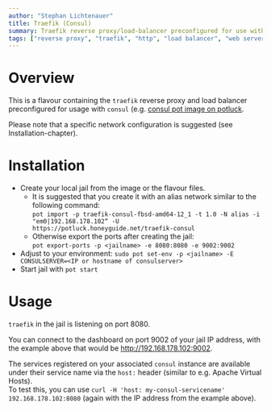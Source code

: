 ```yaml
---
author: "Stephan Lichtenauer"
title: Traefik (Consul)
summary: Traefik reverse proxy/load-balancer preconfigured for use with consul.
tags: ["reverse proxy", "traefik", "http", "load balancer", "web server", "consul"]
---
```


# Overview

This is a flavour containing the ```traefik``` reverse proxy and load balancer preconfigured for usage with ```consul``` (e.g. [consul pot image on potluck](https://potluck.honeyguide.net/blog/consul/).

Please note that a specific network configuration is suggested (see Installation-chapter).

# Installation

* Create your local jail from the image or the flavour files.    
  * It is suggested that you create it with an alias network similar to the following command:    
```pot import -p traefik-consul-fbsd-amd64-12_1 -t 1.0 -N alias -i "em0|192.168.178.102“ -U https://potluck.honeyguide.net/traefik-consul```
  * Otherwise export the ports after creating the jail:    
  ```pot export-ports -p <jailname> -e 8080:8080 -e 9002:9002```
* Adjust to your environment: ```sudo pot set-env -p <jailname> -E CONSULSERVER=<IP or hostname of consulserver>```
* Start jail with ```pot start```

# Usage

```traefik``` in the jail is listening on port 8080.

You can connect to the dashboard on port 9002 of your jail IP address, with the example above that would be http://192.168.178.102:9002.

The services registered on your associated ```consul``` instance are available under their service name via the ```host:``` header (similar to e.g. Apache Virtual Hosts).    
To test this, you can use ```curl -H 'host: my-consul-servicename' 192.168.178.102:8080``` (again with the IP address from the example above).
